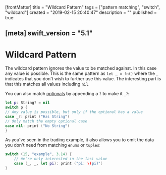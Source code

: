 [frontMatter]
title = "Wildcard Pattern"
tags = ["pattern matching", "switch", "wildcard"]
created = "2019-02-15 20:40:47"
description = ""
published = true

[meta]
swift_version = "5.1"
---

# Wildcard Pattern

The wildcard pattern ignores the value to be matched against. In this
case any value is possible. This is the same pattern as `let _ = fn()`
where the `_` indicates that you don\'t wish to further use this value.
The interesting part is that this matches all values including `nil`. 

You can also match [optionals](apv::optional) by appending a `?` to make it `_?`:

``` Swift
let p: String? = nil
switch p {
// Any value is possible, but only if the optional has a value
case _?: print ("Has String")
// Only match the empty optional case
case nil: print ("No String")
}
```

As you\'ve seen in the trading example, it also allows you to omit the
data you don\'t need from matching `enums` or `tuples`:

``` Swift
switch (15, "example", 3.14) {
    // We're only interested in the last value
    case (_, _, let pi): print ("pi: \(pi)")
}
```
